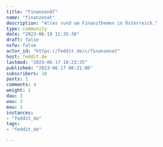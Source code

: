 ```yaml
---
title: "FinanzenAT" 
name: "finanzenat"
description: "Alles rund um Finanzthemen in Österreich."
type: community
date: "2023-06-19 11:35:38"
draft: false
nsfw: false
actor_id: "https://feddit.de/c/finanzenat"
host: feddit.de
lastmod: "2023-06-17 10:23:35"
published: "2023-06-17 08:31:06"
subscribers: 18
posts: 1
comments: 4
weight: 1
dau: 3
wau: 3
mau: 3
instances:
- "feddit_de"
tags: 
- "feddit_de"

---
```


